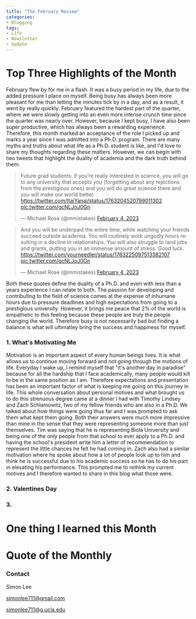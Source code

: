 ```yaml
---
title: "The February Review"
categories:
- Blogging
tags:
- Life
- Newsletter
- Update
---
```


# Top Three Highlights of the Month

February flew by for me in a flash. It was a busy period in my life, due to the added pressure I place on myself. Being busy has always been more pleasant for me than letting the minutes tick by in a day, and as a result, it went by really quickly. February featured the hardest part of the quarter, where we were slowly getting into an even more intense crunch time since the quarter was nearly over. However, because I kept busy, I have also been super productive, which has always been a rewarding experience. Therefore, this month marked an acceptance of the role I picked up and marks a year since I was admitted into a Ph.D. program. There are many myths and truths about what life as a Ph.D. student is like, and I'd love to share my thoughts regarding these matters. However, we can begin with two tweets that highlight the duality of academia and the dark truth behind them:

<blockquote class="twitter-tweet" data-lang="en"><p lang="en" dir="ltr">Future grad students: if you’re really interested in science, you will go to any university that accepts you (forgetting about any rejections from the prestigious ones) and you will do great science there and you will make our world better. <a href="https://twitter.com/ItaiYanai/status/1763204520799011302">https://twitter.com/ItaiYanai/status/1763204520799011302</a> <a href="https://t.co/gcNLJoJ0Gn">pic.twitter.com/gcNLJoJ0Gn</a></p>&mdash; Michael Rose (@mmistakes) <a href="https://twitter.com/ItaiYanai/status/1763204520799011302">February 4, 2023</a></blockquote>
<script async src="//platform.twitter.com/widgets.js" charset="utf-8"></script>

<blockquote class="twitter-tweet" data-lang="en"><p lang="en" dir="ltr">And you will be underpaid the entire time, while watching your friends succeed outside academia. 
You will routinely work ungodly hours resulting in a decline in relationships.
You will also struggle to land jobs and grants, putting you in an immense amount of stress.
Good luck. <a href="https://twitter.com/yourneedler/status/1763225097513382107">https://twitter.com/yourneedler/status/1763225097513382107</a> <a href="https://t.co/gcNLJoJ0Gn">pic.twitter.com/gcNLJoJ0Gn</a></p>&mdash; Michael Rose (@mmistakes) <a href="https://twitter.com/yourneedler/status/1763225097513382107">February 4, 2023</a></blockquote>
<script async src="//platform.twitter.com/widgets.js" charset="utf-8"></script>

Both these quotes define the duality of a Ph.D. and even with less than a years experience I can relate to both. The passion for developing and contributing to the field of science comes at the expense of inhumane hours due to pressure deadlines and high expectations from going to a prestigious university. However, it brings me peace that 2% of the world is empathetic to this feeling because these people are truly the people changing the world. Therefore busy is not necessarily bad but finding a balance is what will ultimatley bring the success and happiness for myself.

### 1. What's Motivating Me

Motivation is an important aspect of every human beings lives. It is what allows us to continue moving forward and not going through the motions of life. Everyday I wake up, I remind myself that "it's another day in paradise" because for all the hardship that I face academically, many people would kill to be in the same position as I am. Therefore expectations and presentation has been an important factor of what is keeping me going on this journey in life. This whole conversation about personal motives and what brought us to do this strenuous degree came at a dinner I had with Timothy Lindsey and Zach Schlamowitz, two of my fellow friends who are also in a Ph.D. We talked about how things were going thus far and I was prompted to ask them what kept them going. Both their answers were much more impressive than mine in the sense that they were representing someone more than just themselves. Tim was saying that he is representing Biola University and being one of the only people from that school to ever apply to a Ph.D. and having the school's president write him a letter of recommendation to represent the little chances he felt he had coming in. Zach also had a similar motivation where he spoke about how a lot of people look up to him and think he is successful due to his academic success so he has to do his part in elevating his performance. This prompted me to rethink my current motives and I therefore wanted to share in this blog what those were.

### 2. Valentines Day

### 3.

# One thing I learned this Month


# Quote of the Monthly 


### Contact

Simon Lee

simonlee711@gmail.com

simonlee711@g.ucla.edu